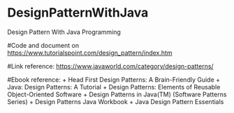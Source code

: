 # DesignPatternWithJava
Design Pattern With Java Programming

#Code and document on https://www.tutorialspoint.com/design_pattern/index.htm

#Link reference: https://www.javaworld.com/category/design-patterns/

#Ebook reference:
	+ Head First Design Patterns: A Brain-Friendly Guide
	+ Java: Design Patterns: A Tutorial 
	+ Design Patterns: Elements of Reusable Object-Oriented Software 
	+ Design Patterns in Java(TM) (Software Patterns Series)
	+ Design Patterns Java Workbook
	+ Java Design Pattern Essentials


